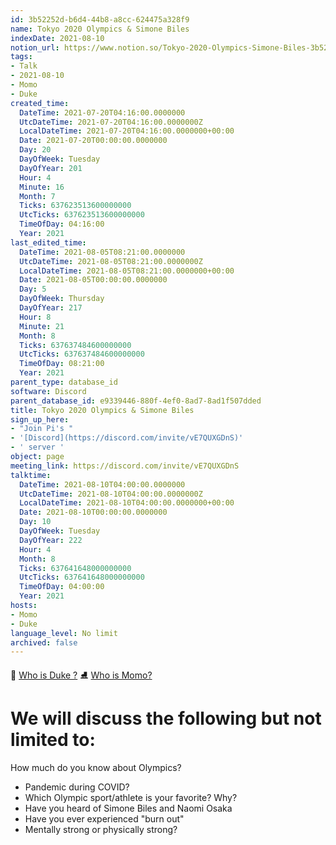 ```yaml
---
id: 3b52252d-b6d4-44b8-a8cc-624475a328f9
name: Tokyo 2020 Olympics & Simone Biles
indexDate: 2021-08-10
notion_url: https://www.notion.so/Tokyo-2020-Olympics-Simone-Biles-3b52252db6d444b8a8cc624475a328f9
tags:
- Talk
- 2021-08-10
- Momo
- Duke
created_time:
  DateTime: 2021-07-20T04:16:00.0000000
  UtcDateTime: 2021-07-20T04:16:00.0000000Z
  LocalDateTime: 2021-07-20T04:16:00.0000000+00:00
  Date: 2021-07-20T00:00:00.0000000
  Day: 20
  DayOfWeek: Tuesday
  DayOfYear: 201
  Hour: 4
  Minute: 16
  Month: 7
  Ticks: 637623513600000000
  UtcTicks: 637623513600000000
  TimeOfDay: 04:16:00
  Year: 2021
last_edited_time:
  DateTime: 2021-08-05T08:21:00.0000000
  UtcDateTime: 2021-08-05T08:21:00.0000000Z
  LocalDateTime: 2021-08-05T08:21:00.0000000+00:00
  Date: 2021-08-05T00:00:00.0000000
  Day: 5
  DayOfWeek: Thursday
  DayOfYear: 217
  Hour: 8
  Minute: 21
  Month: 8
  Ticks: 637637484600000000
  UtcTicks: 637637484600000000
  TimeOfDay: 08:21:00
  Year: 2021
parent_type: database_id
software: Discord
parent_database_id: e9339446-880f-4ef0-8ad7-8ad1f507dded
title: Tokyo 2020 Olympics & Simone Biles
sign_up_here:
- "Join Pi's "
- '[Discord](https://discord.com/invite/vE7QUXGDnS)'
- ' server '
object: page
meeting_link: https://discord.com/invite/vE7QUXGDnS
talktime:
  DateTime: 2021-08-10T04:00:00.0000000
  UtcDateTime: 2021-08-10T04:00:00.0000000Z
  LocalDateTime: 2021-08-10T04:00:00.0000000+00:00
  Date: 2021-08-10T00:00:00.0000000
  Day: 10
  DayOfWeek: Tuesday
  DayOfYear: 222
  Hour: 4
  Month: 8
  Ticks: 637641648000000000
  UtcTicks: 637641648000000000
  TimeOfDay: 04:00:00
  Year: 2021
hosts:
- Momo
- Duke
language_level: No limit
archived: false
---
```



👑   [Who is Duke ?](/e0958ccc596f4efea798c99507f0f16e) 
⛸️  [Who is Momo?](/23f0f26c7f1547c0b08477c0c6f1f461) 

# We will discuss the following but not limited to:
How much do you know about Olympics?
   - Pandemic during COVID?
   - Which Olympic sport/athlete is your favorite? Why?
   - Have you heard of Simone Biles and Naomi Osaka
   - Have you ever experienced "burn out"
   - Mentally strong or physically strong?




